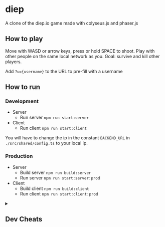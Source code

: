 # diep

A clone of the diep.io game made with colyseus.js and phaser.js

## How to play

Move with WASD or arrow keys, press or hold SPACE to shoot.
Play with other people on the same local network as you.
Goal: survive and kill other players.

Add `?u={username}` to the URL to pre-fill with a username

## How to run

### Development

- Server
  - Run server `npm run start:server`
- Client
  - Run client `npm run start:client`

You will have to change the ip in the constant `BACKEND_URL` in `./src/shared/config.ts` to your local ip.

### Production

- Server
  - Build server `npm run build:server`
  - Run server `npm run start:server:prod`
- Client
  - Build client `npm run build:client`
  - Run client `npm run start:client:prod`

<details>
<summary>

## Dev Cheats

</summary>

Enable dev cheats by adding `?dev=V1St` to the URL. Configure the key in `./src/shared/config.ts`.

- `K` to increase speed to 2.5x
- `O` to increase bullet speed to 2x
- `P` to increase have infinite bullet damage
- `L` to have infinite health
- `I` to be invisible
- `J` to reload at tick speed
- `0` to disable joins

</details>
